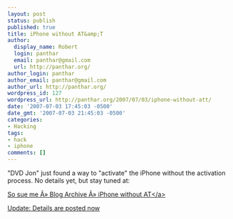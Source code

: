 ```yaml
---
layout: post
status: publish
published: true
title: iPhone without AT&amp;T
author:
  display_name: Robert
  login: panthar
  email: panthar@gmail.com
  url: http://panthar.org/
author_login: panthar
author_email: panthar@gmail.com
author_url: http://panthar.org/
wordpress_id: 127
wordpress_url: http://panthar.org/2007/07/03/iphone-without-att/
date: '2007-07-03 17:45:03 -0500'
date_gmt: '2007-07-03 21:45:03 -0500'
categories:
- Hacking
tags:
- hack
- iphone
comments: []
---
```

<p>"DVD Jon" just found a way to "activate" the iPhone without  the activation process.  No details yet, but stay tuned at:</p>
<p><a href="http:&#47;&#47;nanocr.eu&#47;2007&#47;07&#47;03&#47;iphone-without-att&#47;">So sue me &Acirc;&raquo; Blog Archive &Acirc;&raquo; iPhone without AT<&#47;a></p>
<p>Update: Details are posted now</p>
